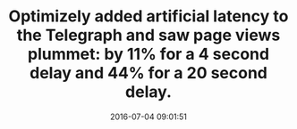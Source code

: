 ---
layout: post
title:  "Optimizely added artificial latency to the Telegraph and saw page views plummet: by 11% for a 4 second delay and 44% for a 20 second delay."
storySource: "https://blog.optimizely.com/2016/07/13/how-does-page-load-time-impact-engagement/"
date:   2016-07-04 09:01:51
tags:
 - page views
 - "2016"
permalink: "/{{ page.date | date: '%Y/%m/%d' }}/{{ page.fileSlug }}/"
---